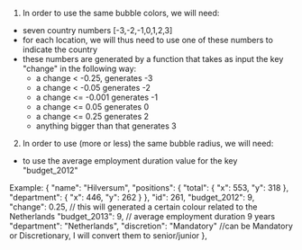 1. In order to use the same bubble colors, we will need:

- seven country numbers [-3,-2,-1,0,1,2,3]
- for each location, we will thus need to use one of these numbers to indicate the country
- these numbers are generated by a function that takes as input the key "change" in the following way:
    - a change < -0.25, generates -3
    - a change < -0.05 generates -2
    - a change <= -0.001 generates -1
    - a change <= 0.05 generates 0
    - a change <= 0.25 generates 2
    - anything bigger than that generates 3


2. In order to use (more or less) the same bubble radius, we will need:

- to use the average employment duration value for the key "budget_2012"

Example:
{
    "name": "Hilversum",
    "positions": {
      "total": {
        "x": 553,
        "y": 318
      },
      "department": {
        "x": 446,
        "y": 262
      }
    },
    "id": 261,
    "budget_2012": 9,
    "change": 0.25, // this will generated a certain colour related to the Netherlands
    "budget_2013": 9, // average employment duration 9 years
    "department": "Netherlands",
    "discretion": "Mandatory" //can be Mandatory or Discretionary, I will convert them to senior/junior
  },
